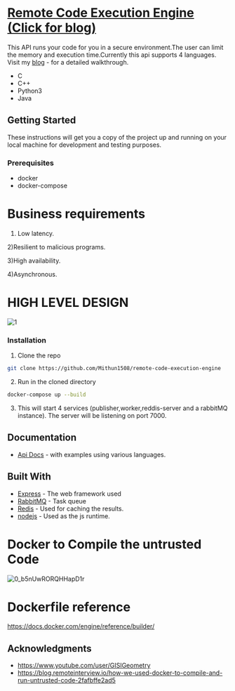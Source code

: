 # [Remote Code Execution Engine (Click for blog)](https://medium.com/@yashbudukh/building-a-remote-code-execution-system-9e55c5b248d6)
This API runs your code for you in a secure environment.The user can limit the memory and execution time.Currently this api supports 4 languages. Visit my [blog](https://medium.com/@yashbudukh/building-a-remote-code-execution-system-9e55c5b248d6?sk=da85e0b861383a610adcfdf086096a5d) - for a detailed walkthrough.

* C
* C++
* Python3
* Java

## Getting Started

These instructions will get you a copy of the project up and running on your local machine for development and testing purposes.

### Prerequisites

* docker
* docker-compose

# Business requirements

1) Low latency.

2)Resilient to malicious programs.

3)High availability.

4)Asynchronous.

# HIGH LEVEL DESIGN
![1](https://user-images.githubusercontent.com/93249038/216220208-1875f968-945f-4777-8a79-63d76d775816.jpg)


### Installation

1. Clone the repo
```sh
git clone https://github.com/Mithun1508/remote-code-execution-engine
```
2. Run in the cloned directory
```sh
docker-compose up --build
```
3. This will start 4 services (publisher,worker,reddis-server and a rabbitMQ instance).
   The server will be listening on port 7000.


<!-- USAGE EXAMPLES -->
## Documentation
* [Api Docs](https://documenter.getpostman.com/view/11156949/Szt8fAgW?version=latest) - with examples using various languages.

## Built With

* [Express](https://expressjs.com/)     -  The web framework used
* [RabbitMQ](https://www.rabbitmq.com/) -  Task queue
* [Redis](https://redis.io/)           -  Used for caching the results.
* [nodejs](https://nodejs.org/en/)      -  Used as the js runtime.


# Docker to Compile the untrusted Code
 
![0_b5nUwRORQHHapD1r](https://user-images.githubusercontent.com/93249038/216220706-bdf036cc-5a84-4541-830b-8f81c84d0914.png)

# Dockerfile reference
 https://docs.docker.com/engine/reference/builder/
 
 
## Acknowledgments

* https://www.youtube.com/user/GISIGeometry 
* https://blog.remoteinterview.io/how-we-used-docker-to-compile-and-run-untrusted-code-2fafbffe2ad5


